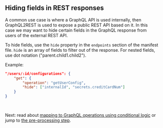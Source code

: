 
## Hiding fields in REST responses

A common use case is where a GraphQL API is used internally, then GraphQL2REST is used to expose a public REST API based on it. In this case we may want to hide certain fields in the GraphQL response from users of the external REST API.

To hide fields, use the `hide` property in the `endpoints` section of the manifest file. `hide` is an array of fields to filter out of the response. For nested fields, use dot notation ("parent.child1.child2").

Example:

```json
"/users/:id/configurations": {
	"get": {
		"operation": "getUserConfig",
		"hide": ["internalId", "secrets.creditCardNum"]
	}
}
```


<br>

Next: read about [mapping to GraphQL operations using conditional logic](Mapping%20with%20conditional%20logic.md) or jump to [the pre-processing step](Pre-processing%20step.md).


